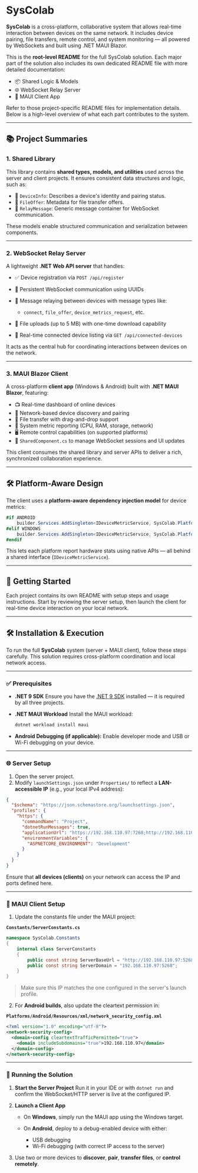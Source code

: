 ﻿# SysColab

**SysColab** is a cross-platform, collaborative system that allows real-time interaction between devices on the same network. It includes device pairing, file transfers, remote control, and system monitoring — all powered by WebSockets and built using .NET MAUI Blazor.

This is the **root-level README** for the full SysColab solution. Each major part of the solution also includes its own dedicated README file with more detailed documentation:

* 📦 Shared Logic & Models
* 🌐 WebSocket Relay Server
* 📱 MAUI Client App

Refer to those project-specific README files for implementation details. Below is a high-level overview of what each part contributes to the system.

---

## 📚 Project Summaries

### 1. Shared Library

This library contains **shared types, models, and utilities** used across the server and client projects. It ensures consistent data structures and logic, such as:

* 📄 `DeviceInfo`: Describes a device's identity and pairing status.
* 📁 `FileOffer`: Metadata for file transfer offers.
* 📩 `RelayMessage`: Generic message container for WebSocket communication.

These models enable structured communication and serialization between components.

---

### 2. WebSocket Relay Server

A lightweight **.NET Web API server** that handles:

* ✅ Device registration via `POST /api/register`
* 🔄 Persistent WebSocket communication using UUIDs
* 🔀 Message relaying between devices with message types like:

  * `connect`, `file_offer`, `device_metrics_request`, etc.
* 📂 File uploads (up to 5 MB) with one-time download capability
* 👥 Real-time connected device listing via `GET /api/connected-devices`

It acts as the central hub for coordinating interactions between devices on the network.

---

### 3. MAUI Blazor Client

A cross-platform **client app** (Windows & Android) built with **.NET MAUI Blazor**, featuring:

* 📺 Real-time dashboard of online devices
* 🔎 Network-based device discovery and pairing
* 🔁 File transfer with drag-and-drop support
* 🧠 System metric reporting (CPU, RAM, storage, network)
* 🖥️ Remote control capabilities (on supported platforms)
* 🔄 `SharedComponent.cs` to manage WebSocket sessions and UI updates

This client consumes the shared library and server APIs to deliver a rich, synchronized collaboration experience.

---

## 🛠 Platform-Aware Design

The client uses a **platform-aware dependency injection model** for device metrics:

```csharp
#if ANDROID
    builder.Services.AddSingleton<IDeviceMetricService, SysColab.Platforms.Android.Services.DeviceMetricsService>();
#elif WINDOWS
    builder.Services.AddSingleton<IDeviceMetricService, SysColab.Platforms.Windows.Services.DeviceMetricsService>();
#endif
```

This lets each platform report hardware stats using native APIs — all behind a shared interface (`IDeviceMetricService`).

---

## 🚀 Getting Started

Each project contains its own README with setup steps and usage instructions. Start by reviewing the server setup, then launch the client for real-time device interaction on your local network.

---

## 🛠 Installation & Execution

To run the full **SysColab** system (server + MAUI client), follow these steps carefully. This solution requires cross-platform coordination and local network access.

---

### ✅ Prerequisites

* **.NET 9 SDK**
  Ensure you have the [.NET 9 SDK](https://dotnet.microsoft.com/en-us/download) installed — it is required by all three projects.

* **.NET MAUI Workload**
  Install the MAUI workload:

  ```bash
  dotnet workload install maui
  ```

* **Android Debugging (if applicable):**
  Enable developer mode and USB or Wi-Fi debugging on your device.

---

### 🌐 Server Setup

1. Open the server project.
2. Modify `launchSettings.json` under `Properties/` to reflect a **LAN-accessible IP** (e.g., your local IPv4 address):

```json
{
  "$schema": "https://json.schemastore.org/launchsettings.json",
  "profiles": {
    "https": {
      "commandName": "Project",
      "dotnetRunMessages": true,
      "applicationUrl": "https://192.168.110.97:7268;http://192.168.110.97:5268",
      "environmentVariables": {
        "ASPNETCORE_ENVIRONMENT": "Development"
      }
    }
  }
}
```

Ensure that **all devices (clients)** on your network can access the IP and ports defined here.

---

### 📱 MAUI Client Setup

1. Update the constants file under the MAUI project:

**`Constants/ServerConstants.cs`**

```csharp
namespace SysColab.Constants
{
    internal class ServerConstants
    {
        public const string ServerBaseUrl = "http://192.168.110.97:5268";
        public const string ServerDomain = "192.168.110.97:5268";
    }
}
```

> Make sure this IP matches the one configured in the server's launch profile.

2. For **Android builds**, also update the cleartext permission in:

**`Platforms/Android/Resources/xml/network_security_config.xml`**

```xml
<?xml version="1.0" encoding="utf-8"?>
<network-security-config>
  <domain-config cleartextTrafficPermitted="true">
    <domain includeSubdomains="true">192.168.110.97</domain>
  </domain-config>
</network-security-config>
```

---

### 🚀 Running the Solution

1. **Start the Server Project**
   Run it in your IDE or with `dotnet run` and confirm the WebSocket/HTTP server is live at the configured IP.

2. **Launch a Client App**

   * On **Windows**, simply run the MAUI app using the Windows target.
   * On **Android**, deploy to a debug-enabled device with either:

     * USB debugging
     * Wi-Fi debugging (with correct IP access to the server)

3. Use two or more devices to **discover**, **pair**, **transfer files**, or **control remotely**.

